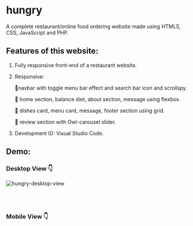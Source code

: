 <h1>hungry</h1>

A complete restaurant/online food ordering website made using HTML5, CSS, JavaScript and PHP. 

## Features of this website:
1) Fully responsive front-end of a restaurant website.
2) Responsive:

      🔸️navbar with toggle menu bar effect and search bar icon and scrollspy.

      🔸️ home section, balance diet, about section, message using flexbox.

      🔸️ dishes card, menu card, message, footer section using grid.

      🔸️ review section with Owl-carousel slider.

3) Development ID: Visual Studio Code. 

## Demo:
### Desktop View 👇

![hungry-desktop-view](https://user-images.githubusercontent.com/88545150/147448888-70a585fe-ab98-4f33-9cef-71fce54daee4.gif)


<br></br>
### Mobile View 👇

